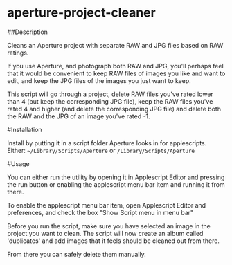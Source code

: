 aperture-project-cleaner
========================

##Description

Cleans an Aperture project with separate RAW and JPG files based on RAW ratings.

If you use Aperture, and photograph both RAW and JPG, you'll perhaps feel
that it would be convenient to keep RAW files of images you like and want to
edit, and keep the JPG files of the images you just want to keep.

This script will go through a project, delete RAW files you've rated lower than 4
(but keep the corresponding JPG file), keep the RAW files you've rated 4 and higher
(and delete the corresponding JPG file) and delete both the RAW and the JPG of an image
you've rated -1.

#Installation

Install by putting it in a script folder Aperture looks in for applescripts. Either: 
`~/Library/Scripts/Aperture`
or
`/Library/Scripts/Aperture`

#Usage

You can either run the utility by opening it in Applescript Editor and pressing the run button or
enabling the applescript menu bar item and running it from there.

To enable the applescript menu bar item, open Applescript Editor and preferences, and 
check the box "Show Script menu in menu bar"

Before you run the script, make sure you have selected an image in the project you want to clean.
The script will now create an album called 'duplicates' and add images that it feels should be cleaned out from there.

From there you can safely delete them manually.